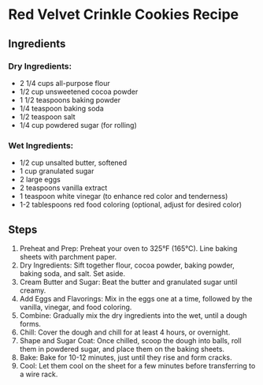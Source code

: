 # Red Velvet Crinkle Cookies Recipe
## Ingredients

### Dry Ingredients:
- 2 1/4 cups all-purpose flour
- 1/2 cup unsweetened cocoa powder
- 1 1/2 teaspoons baking powder
- 1/4 teaspoon baking soda
- 1/2 teaspoon salt
- 1/4 cup powdered sugar (for rolling)
### Wet Ingredients:
- 1/2 cup unsalted butter, softened
- 1 cup granulated sugar
- 2 large eggs
- 2 teaspoons vanilla extract
- 1 teaspoon white vinegar (to enhance red color and tenderness)
- 1-2 tablespoons red food coloring (optional, adjust for desired color)

## Steps
1) Preheat and Prep: Preheat your oven to 325°F (165°C). Line baking sheets with parchment paper.
2) Dry Ingredients: Sift together flour, cocoa powder, baking powder, baking soda, and salt. Set aside.
3) Cream Butter and Sugar: Beat the butter and granulated sugar until creamy.
4) Add Eggs and Flavorings: Mix in the eggs one at a time, followed by the vanilla, vinegar, and food coloring.
5) Combine: Gradually mix the dry ingredients into the wet, until a dough forms.
6) Chill: Cover the dough and chill for at least 4 hours, or overnight.
7) Shape and Sugar Coat: Once chilled, scoop the dough into balls, roll them in powdered sugar, and place them on the baking sheets.
8) Bake: Bake for 10-12 minutes, just until they rise and form cracks.
9) Cool: Let them cool on the sheet for a few minutes before transferring to a wire rack.